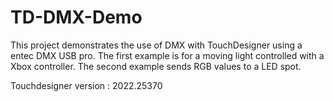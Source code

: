 # TD-DMX-Demo
This project demonstrates the use of DMX with TouchDesigner using a entec DMX USB pro. The first example is for a moving light controlled with a Xbox controller. The second example sends RGB values to a LED spot.


Touchdesigner version : 2022.25370
